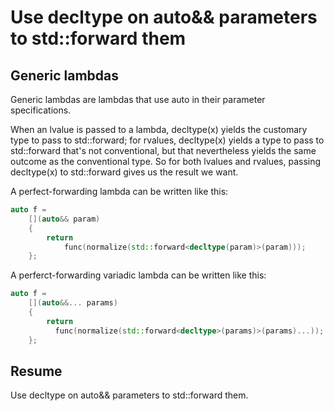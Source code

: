 Use decltype on auto&& parameters to std::forward them
======================================================

Generic lambdas
---------------

Generic lambdas are lambdas that use auto in their parameter
specifications.

When an lvalue is passed to a lambda, decltype(x) yields the customary
type to pass to std::forward; for rvalues, decltype(x) yields a type 
to pass to std::forward that's not conventional, but that nevertheless
yields the same outcome as the conventional type. So for both lvalues
and rvalues, passing decltype(x) to std::forward gives us the result
we want.

A perfect-forwarding lambda can be written like this:
```cpp
auto f =
    [](auto&& param)
    {
        return 
            func(normalize(std::forward<decltype(param)>(param)));
    };
```

A perferct-forwarding variadic lambda can be written like this:
```cpp
auto f =
    [](auto&&... params)
    {
        return 
          func(normalize(std::forward<decltype>(params)>(params)...));
    };
```


Resume
------

Use decltype on auto&& parameters to std::forward them.

